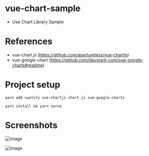 # vue-chart-sample
 - Use Chart Library Sample 

# References
 - vue-chart.js (https://github.com/apertureless/vue-chartjs)
 - vue-google-chart (https://github.com/devstark-com/vue-google-charts#readme)

# Project setup

```
yarn add vuetify vue-chartjs chart.js vue-google-charts
```

```
yarn install && yarn serve
```

# Screenshots
![image](https://user-images.githubusercontent.com/20294219/75205944-85e1fb00-57b8-11ea-9d52-32991c79b4c2.png)

![image](https://user-images.githubusercontent.com/20294219/75205887-61861e80-57b8-11ea-83b7-9618f4356bab.png)

